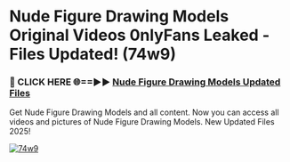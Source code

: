 # Nude Figure Drawing Models Original Videos 0nlyFans Leaked - Files Updated! (74w9)

<h3>🔴 CLICK HERE 🌐==►► <a href="https://tinyurl.com/5h6xmrr3" rel="nofollow">Nude Figure Drawing Models Updated Files</a></h3>

Get Nude Figure Drawing Models and all content. Now you can access all videos and pictures of Nude Figure Drawing Models. New Updated Files 2025!

[![74w9](https://i.imgur.com/KVD873Z.gif)](https://tinyurl.com/5h6xmrr3)
